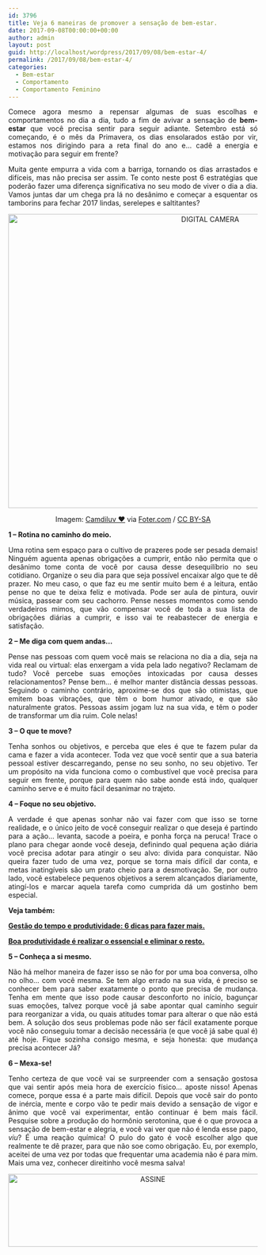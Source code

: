 ```yaml
---
id: 3796
title: Veja 6 maneiras de promover a sensação de bem-estar.
date: 2017-09-08T00:00:00+00:00
author: admin
layout: post
guid: http://localhost/wordpress/2017/09/08/bem-estar-4/
permalink: /2017/09/08/bem-estar-4/
categories:
  - Bem-estar
  - Comportamento
  - Comportamento Feminino
---
```

<p align="justify">
  Comece agora mesmo a repensar algumas de suas escolhas e comportamentos no dia a dia, tudo a fim de avivar a sensação de <strong>bem-estar</strong> que você precisa sentir para seguir adiante. Setembro está só começando, é o mês da Primavera, os dias ensolarados estão por vir, estamos nos dirigindo para a reta final do ano e… cadê a energia e motivação para seguir em frente?
</p>

<p align="justify">
  Muita gente empurra a vida com a barriga, tornando os dias arrastados e difíceis, mas não precisa ser assim. Te conto neste post 6 estratégias que poderão fazer uma diferença significativa no seu modo de viver o dia a dia. Vamos juntas dar um chega pra lá no desânimo e começar a esquentar os tamborins para fechar 2017 lindas, serelepes e saltitantes?
</p>

<p align="center">
  <img class="size-full wp-image-14108" src="http://www.trololodemulher.com.br/blog/wp-content/uploads/2017/09/BEM-ESTAR-MOTIVACAO-AUTOCONHECIMENTO.jpg" alt="DIGITAL CAMERA" width="800" height="593" />
</p>

<p align="center">
  Imagem: <a href="https://www.flickr.com/photos/camdiluv/4441155157/" target="_blank">Camdiluv ♥</a> via <a href="http://foter.com/re/d403ea" target="_blank">Foter.com</a> / <a href="http://creativecommons.org/licenses/by-sa/2.0/" target="_blank">CC BY-SA</a>
</p>

<p align="justify">
  <strong>1 &#8211; Rotina no caminho do meio.</strong>
</p>

<p align="justify">
  Uma rotina sem espaço para o cultivo de prazeres pode ser pesada demais! Ninguém aguenta apenas obrigações a cumprir, então não permita que o desânimo tome conta de você por causa desse desequilíbrio no seu cotidiano. Organize o seu dia para que seja possível encaixar algo que te dê prazer. No meu caso, o que faz eu me sentir muito bem é a leitura, então pense no que te deixa feliz e motivada. Pode ser aula de pintura, ouvir música, passear com seu cachorro. Pense nesses momentos como sendo verdadeiros mimos, que vão compensar você de toda a sua lista de obrigações diárias a cumprir, e isso vai te reabastecer de energia e satisfação.
</p>

<p align="justify">
  <strong>2 – Me diga com quem andas…</strong>
</p>

<p align="justify">
  Pense nas pessoas com quem você mais se relaciona no dia a dia, seja na vida real ou virtual: elas enxergam a vida pela lado negativo? Reclamam de tudo? Você percebe suas emoções intoxicadas por causa desses relacionamentos? Pense bem… é melhor manter distância dessas pessoas. Seguindo o caminho contrário, aproxime-se dos que são otimistas, que emitem boas vibrações, que têm o bom humor ativado, e que são naturalmente gratos. Pessoas assim jogam luz na sua vida, e têm o poder de transformar um dia ruim. Cole nelas!
</p>

<p align="justify">
  <strong>3 – O que te move?</strong>
</p>

<p align="justify">
  Tenha sonhos ou objetivos, e perceba que eles é que te fazem pular da cama e fazer a vida acontecer. Toda vez que você sentir que a sua bateria pessoal estiver descarregando, pense no seu sonho, no seu objetivo. Ter um propósito na vida funciona como o combustível que você precisa para seguir em frente, porque para quem não sabe aonde está indo, qualquer caminho serve e é muito fácil desanimar no trajeto.
</p>

<p align="justify">
  <strong>4 – Foque no seu objetivo.</strong>
</p>

<p align="justify">
  A verdade é que apenas sonhar não vai fazer com que isso se torne realidade, e o único jeito de você conseguir realizar o que deseja é partindo para a ação… levanta, sacode a poeira, e ponha força na peruca! Trace o plano para chegar aonde você deseja, definindo qual pequena ação diária você precisa adotar para atingir o seu alvo: divida para conquistar. Não queira fazer tudo de uma vez, porque se torna mais difícil dar conta, e metas inatingíveis são um prato cheio para a desmotivação. Se, por outro lado, você estabelece pequenos objetivos a serem alcançados diariamente, atingí-los e marcar aquela tarefa como cumprida dá um gostinho bem especial.
</p>

<p align="justify">
  <strong>Veja também:</strong>
</p>

<p align="justify">
  <a href="http://www.trololodemulher.com.br/2016/01/22/tempo-e-produtividade/" target="_blank"><strong>Gestão do tempo e produtividade: 6 dicas para fazer mais.</strong></a>
</p>

<p align="justify">
  <a href="http://www.trololodemulher.com.br/2015/08/28/produtividade/" target="_blank"><strong>Boa produtividade é realizar o essencial e eliminar o resto.</strong></a>
</p>

<p align="justify">
  <strong>5 – Conheça a si mesmo.</strong>
</p>

<p align="justify">
  Não há melhor maneira de fazer isso se não for por uma boa conversa, olho no olho… com você mesma. Se tem algo errado na sua vida, é preciso se conhecer bem para saber exatamente o ponto que precisa de mudança. Tenha em mente que isso pode causar desconforto no início, bagunçar suas emoções, talvez porque você já sabe apontar qual caminho seguir para reorganizar a vida, ou quais atitudes tomar para alterar o que não está bem. A solução dos seus problemas pode não ser fácil exatamente porque você não conseguiu tomar a decisão necessária (e que você já sabe qual é) até hoje. Fique sozinha consigo mesma, e seja honesta: que mudança precisa acontecer Já?
</p>

<p align="justify">
  <strong>6 – Mexa-se!</strong>
</p>

<p align="justify">
  Tenho certeza de que você vai se surpreender com a sensação gostosa que vai sentir após meia hora de exercício físico… aposte nisso! Apenas comece, porque essa é a parte mais difícil. Depois que você sair do ponto de inércia, mente e corpo vão te pedir mais devido a sensação de vigor e ânimo que você vai experimentar, então continuar é bem mais fácil. Pesquise sobre a produção do hormônio serotonina, que é o que provoca a sensação de bem-estar e alegria, e você vai ver que não é lenda esse papo, <em>viu</em>? É uma reação química! O pulo do gato é você escolher algo que realmente te dê prazer, para que não soe como obrigação. Eu, por exemplo, aceitei de uma vez por todas que frequentar uma academia não é para mim. Mais uma vez, conhecer direitinho você mesma salva!
</p>

<p align="center">
  <a href="http://feedburner.google.com/fb/a/mailverify?uri=blogbichafemea&loc=pt_BR" target="_blank"><img class="alignnone size-full wp-image-14011" src="http://www.trololodemulher.com.br/blog/wp-content/uploads/2017/08/ASSINE.jpg" alt="ASSINE" width="568" height="147" /></a>
</p>

<p align="justify">